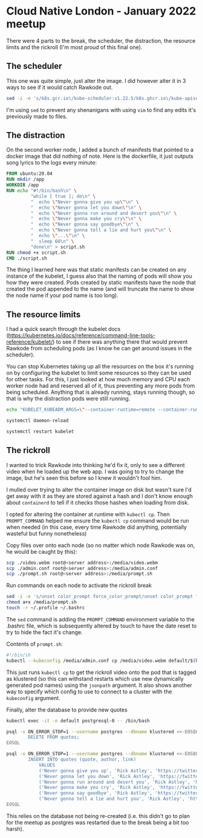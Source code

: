 # Cloud Native London - January 2022 meetup

There were 4 parts to the break, the scheduler, the distraction, the resource limits and the rickroll (I'm most proud of this final one).

## The scheduler

This one was quite simple, just alter the image. I did however alter it in 3 ways to see if it would catch Rawkode out.

```bash
sed -i -e 's/k8s.gcr.io\/kube-scheduler:v1.22.5/k8s.ghcr.io\/kube-apiserver:v2.22.0/g' /etc/kubernetes/manifests/kube-scheduler.yaml
```

I'm using `sed` to prevent any shenanigans with using `vim` to find any edits it's previously made to files.

## The distraction

On the second worker node, I added a bunch of manifests that pointed to a docker image that did nothing of note. Here is the dockerfile, it just outputs song lyrics to the logs every minute:

```Dockerfile
FROM ubuntu:20.04
RUN mkdir /app
WORKDIR /app
RUN echo "#!/bin/bash\n" \
         "while [ true ]; do\n" \
         "	echo \"Never gonna give you up\"\n" \
         "	echo \"Never gonna let you down\"\n" \
         "	echo \"Never gonna run around and desert you\"\n" \
         "	echo \"Never gonna make you cry\"\n" \
         "	echo \"Never gonna say goodbye\"\n" \
         "	echo \"Never gonna tell a lie and hurt you\"\n" \
         "	echo \"...\"\n" \
         "	sleep 60\n" \
         "done\n" > script.sh
RUN chmod +x script.sh
CMD ./script.sh
```

The thing I learned here was that static manifests can be created on any instance of the kubelet, I guess also that the naming of pods will show you how they were created. Pods created by static manifests have the node that created the pod appended to the name (and will truncate the name to show the node name if your pod name is too long). 

## The resource limits

I had a quick search through the kubelet docs (https://kubernetes.io/docs/reference/command-line-tools-reference/kubelet/) to see if there was anything there that would prevent Rawkode from scheduling pods (as I know he can get around issues in the scheduler).

You can stop Kubernetes taking up all the resources on the box it's running on by configuring the kubelet to limit some resources so they can be used for other tasks. For this, I just looked at how much memory and CPU each worker node had and reserved all of it, thus preventing any more pods from being scheduled. Anything that is already running, stays running though, so that is why the distraction pods were still running. 

```bash
echo "KUBELET_KUBEADM_ARGS=\"--container-runtime=remote --container-runtime-endpoint=/run/containerd/containerd.sock  --system-reserved=cpu=48000m,memory=64000Mi --pod-infra-container-image=k8s.gcr.io/pause:3.5\"" > /var/lib/kubelet/kubeadm-flags.env 

systemctl daemon-reload

systemctl restart kubelet
```

## The rickroll

I wanted to trick Rawkode into thinking he'd fix it, only to see a different video when he loaded up the web app. I was going to try to change the image, but he's seen this before so I knew it wouldn't fool him.

I mulled over trying to alter the container image on disk but wasn't sure I'd get away with it as they are stored against a hash and I don't know enough about `containerd` to tell if it checks those hashes when loading from disk.

I opted for altering the container at runtime with `kubectl cp`. Then `PROMPT_COMMAND` helped me ensure the `kubectl cp` command would be run when needed (in this case, every time Rawkode did anything, potentially wasteful but funny nonetheless)

Copy files over onto each node (so no matter which node Rawkode was on, he would be caught by this):

``` bash
scp ./video.webm root@<server address>:/media/video.webm
scp ./admin.conf root@<server address>:/media/admin.conf
scp ./prompt.sh root@<server address>:/media/prompt.sh

```

Run commands on each node to activate the rickroll break

``` bash
sed -i -e 's/unset color_prompt force_color_prompt/unset color_prompt force_color_prompt\nexport PROMPT_COMMAND="\/media\/prompt.sh"/g' ~/.bashrc
chmod a+x /media/prompt.sh
touch -r ~/.profile ~/.bashrc
```

The `sed` command is adding the `PROMPT_COMMAND` environment variable to the .bashrc file, which is subsequently altered by touch to have the date reset to try to hide the fact it's change.

Contents of `prompt.sh`:

```bash
#!/bin/sh
kubectl --kubeconfig /media/admin.conf cp /media/video.webm default/$(kubectl --kubeconfig /media/admin.conf get pod -l app=klustered -o jsonpath="{.items[0].metadata.name}"):/workload/assets/video.webm 1>/dev/null 2>/dev/null
```

This just runs `kubectl cp` to get the rickroll video onto the pod that is tagged as klustered (so this can withstand restarts which use new dynamically generated pod names) using the `jsonpath` argument. It also shows another way to specify which config to use to connect to a cluster with the `kubeconfig` argument.

Finally, alter the database to provide new quotes 

```bash
kubectl exec -it -n default postgresql-0 -- /bin/bash

psql -v ON_ERROR_STOP=1 --username postgres --dbname klustered <<-EOSQL                                                     
        DELETE FROM quotes;
EOSQL

psql -v ON_ERROR_STOP=1 --username postgres --dbname klustered <<-EOSQL   
        INSERT INTO quotes (quote, author, link)
            VALUES
            ('Never gonna give you up', 'Rick Astley', 'https://twitter.com/rickastley/status/1453678394583945219'),
            ('Never gonna let you down', 'Rick Astley', 'https://twitter.com/rickastley/status/1422160484216750082'),
            ('Never gonna run around and desert you', 'Rick Astley', 'https://twitter.com/rickastley/status/1417065272222101507'),
            ('Never gonna make you cry', 'Rick Astley', 'https://twitter.com/rickastley/status/1453678394583945219'),
            ('Never gonna say goodbye', 'Rick Astley', 'https://twitter.com/rickastley/status/1422160484216750082'),
            ('Never gonna tell a lie and hurt you', 'Rick Astley', 'https://twitter.com/rickastley/status/1417065272222101507');
EOSQL
```

This relies on the database not being re-created (i.e. this didn't go to plan for the meetup as postgres was restarted due to the break being a bit too harsh).
